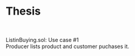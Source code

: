 # Thesis
<br/>

ListinBuying.sol: Use case #1<br/>
Producer lists product and customer puchases it.
